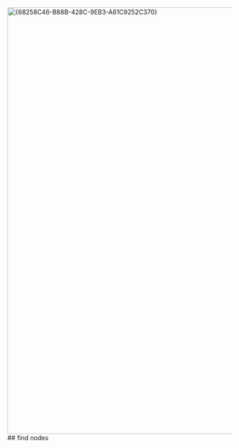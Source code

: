 <img width="960" alt="{68258C46-B88B-428C-9EB3-A61C9252C370}" src="https://github.com/user-attachments/assets/f559ea3b-0b61-4808-b9e5-7ba5ed545d25">
## find nodes

